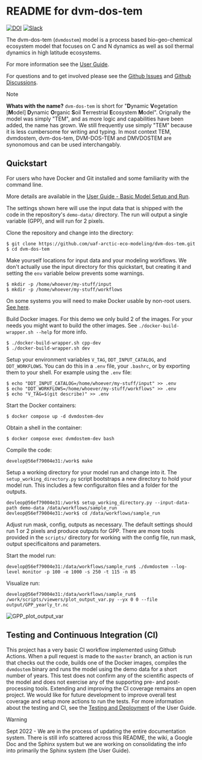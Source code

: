 README for dvm-dos-tem
===========================================

[![DOI](https://zenodo.org/badge/4579979.svg)](https://zenodo.org/badge/latestdoi/4579979)
[![Slack](https://img.shields.io/badge/slack-login-green.svg)](https://arctic-eco-modeling.slack.com) 

The dvm-dos-tem (`dvmdostem`) model is a process based bio-geo-chemical
ecosystem model that focuses on C and N dynamics as well as soil thermal
dynamics in high latitude ecosystems.

For more information see the [User Guide](https://uaf-arctic-eco-modeling.github.io/dvm-dos-tem/index.html).

For questions and to get involved please see the [Github Issues](https://uaf-arctic-eco-modeling.github.io/dvm-dos-tem/issues) and [Github Discussions](https://uaf-arctic-eco-modeling.github.io/dvm-dos-tem/discussions).

> [!NOTE]
> **Whats with the name?** `dvm-dos-tem` is short for "**D**ynamic
> **V**egetation \[**M**odel\] **D**ynamic **O**rganic **S**oil **T**errestrial
> **E**cosystem **M**odel". Orignally the model was simply "TEM", and as more
> logic and capabilities have been added, the name has grown. We still
> frequently use simply "TEM" because it is less cumbersome for writing and
> typing. In most context TEM, dvmdostem, dvm-dos-tem, DVM-DOS-TEM and DMVDOSTEM
> are synonomous and can be used interchangably.


## Quickstart

For users who have Docker and Git installed and some familiarity with the 
command line.

More details are available in the [User Guide - Basic Model Setup and Run](https://uaf-arctic-eco-modeling.github.io/dvm-dos-tem/examples_and_tutorials/basic_model_run.html#basic-model-setup-and-run).

The settings shown here will use the input data that is shipped with the code in the
repository's ``demo-data/`` directory. The run will output a single variable (GPP), 
and will run for 2 pixels.

Clone the repository and change into the directory:

    $ git clone https://github.com/uaf-arctic-eco-modeling/dvm-dos-tem.git
    $ cd dvm-dos-tem

Make yourself locations for input data and your modeling workflows. We don't
actually use the input directory for this quickstart, but creating it and setting
the ``env`` variable below prevents some warnings.

    $ mkdir -p /home/whoever/my-stuff/input
    $ mkdir -p /home/whoever/my-stuff/workflows

On some systems you will need to make Docker usable by non-root users. [See here](https://askubuntu.com/questions/477551/how-can-i-use-docker-without-sudo).

Build Docker images. For this demo we only build 2 of the images. For your needs
you might want to build the other images. See ``./docker-build-wrapper.sh --help`` for
more info.

    $ ./docker-build-wrapper.sh cpp-dev
    $ ./docker-build-wrapper.sh dev
  
Setup your environment variables ``V_TAG``, ``DDT_INPUT_CATALOG``, and ``DDT_WORKFLOWS``.
You can do this in a ``.env`` file, your ``.bashrc``, or by exporting them to your shell.
For example using the ``.env`` file:

    $ echo "DDT_INPUT_CATALOG=/home/whoever/my-stuff/input" >> .env
    $ echo "DDT_WORKFLOWS=/home/whoever/my-stuff/workflows" >> .env
    $ echo "V_TAG=$(git describe)" >> .env

Start the Docker containers:

    $ docker compose up -d dvmdostem-dev

Obtain a shell in the container:

    $ docker compose exec dvmdostem-dev bash

Compile the code:

    develop@56ef79004e31:/work$ make

Setup a working directory for your model run and change into it. The ``setup_working_directory.py``
script bootstraps a new directory to hold your model run. This includes a few configuraiton files
and a folder for the outputs.

    devleop@56ef79004e31:/work$ setup_working_directory.py --input-data-path demo-data /data/workflows/sample_run
    devleop@56ef79004e31:/work$ cd /data/workflows/sample_run

Adjust run mask, config, outputs as necessary. The default settings should
run 1 or 2 pixels and produce outputs for GPP. There are more tools provided in the
``scripts/`` directory for working with the config file, run mask, output specificaitons
and parameters.

Start the model run:

    develop@56ef79004e31:/data/workflows/sample_run$ ./dvmdostem --log-level monitor -p 100 -e 1000 -s 250 -t 115 -n 85

Visualize run:

    develop@56ef79004e31:/data/workflows/sample_run$ /work/scripts/viewers/plot_output_var.py --yx 0 0 --file output/GPP_yearly_tr.nc

![GPP_plot_output_var](https://github.com/user-attachments/assets/678be9a7-2e48-479e-ae27-1a96c95da7be)

## Testing and Continuous Integration (CI)

This project has a very basic CI workflow implemented using Github Actions. When
a pull request is made to the `master` branch, an action is run that checks out
the code, builds one of the Docker images, compiles the `dvmdostem` binary and
runs the model using the demo data for a short number of years. This test does
not confirm any of the scientific aspects of the model and does not exercise any
of the supporting pre- and post-processing tools. Extending and improving the
CI coverage remains an open project. We would like for future development to 
improve overall test coverage and setup more actions to run the tests. For more 
information about the testing and CI, see the [Testing and Deployment](https://uaf-arctic-eco-modeling.github.io/dvm-dos-tem/software_development_info.html#testing-and-deployment) of the User Guide.

> [!WARNING]
> Sept 2022 - We are in the process of updating the entire documentation
> system. There is still info scattered across this README, the wiki, a Google
> Doc and the Sphinx system but we are working on consolidating the info into 
> primarily the Sphinx system (the User Guide).
